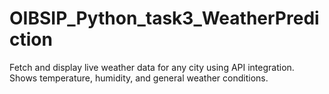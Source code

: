 # OIBSIP_Python_task3_WeatherPrediction
Fetch and display live weather data for any city using API integration. Shows temperature, humidity, and general weather conditions.
